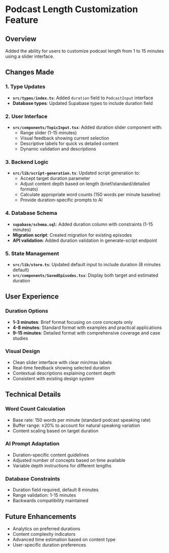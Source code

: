 # Podcast Length Customization Feature

## Overview
Added the ability for users to customize podcast length from 1 to 15 minutes using a slider interface.

## Changes Made

### 1. Type Updates
- **`src/types/index.ts`**: Added `duration` field to `PodcastInput` interface
- **Database types**: Updated Supabase types to include duration field

### 2. User Interface
- **`src/components/TopicInput.tsx`**: Added duration slider component with:
  - Range slider (1-15 minutes)
  - Visual feedback showing current selection
  - Descriptive labels for quick vs detailed content
  - Dynamic validation and descriptions

### 3. Backend Logic
- **`src/lib/script-generation.ts`**: Updated script generation to:
  - Accept target duration parameter
  - Adjust content depth based on length (brief/standard/detailed formats)
  - Calculate appropriate word counts (150 words per minute baseline)
  - Provide duration-specific prompts to AI

### 4. Database Schema
- **`supabase/schema.sql`**: Added duration column with constraints (1-15 minutes)
- **Migration script**: Created migration for existing episodes
- **API validation**: Added duration validation in generate-script endpoint

### 5. State Management
- **`src/lib/store.ts`**: Updated default input to include duration (8 minutes default)
- **`src/components/SavedEpisodes.tsx`**: Display both target and estimated duration

## User Experience

### Duration Options
- **1-3 minutes**: Brief format focusing on core concepts only
- **4-8 minutes**: Standard format with examples and practical applications  
- **9-15 minutes**: Detailed format with comprehensive coverage and case studies

### Visual Design
- Clean slider interface with clear min/max labels
- Real-time feedback showing selected duration
- Contextual descriptions explaining content depth
- Consistent with existing design system

## Technical Details

### Word Count Calculation
- Base rate: 150 words per minute (standard podcast speaking rate)
- Buffer range: ±20% to account for natural speaking variation
- Content scaling based on target duration

### AI Prompt Adaptation
- Duration-specific content guidelines
- Adjusted number of concepts based on time available
- Variable depth instructions for different lengths

### Database Constraints
- Duration field required, default 8 minutes
- Range validation: 1-15 minutes
- Backwards compatibility maintained

## Future Enhancements
- Analytics on preferred durations
- Content complexity indicators
- Advanced time estimation based on content type
- User-specific duration preferences
